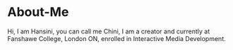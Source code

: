 # About-Me
Hi, I am Hansini, you can call me Chini, I am a creator and currently at Fanshawe College, London ON, enrolled in Interactive Media Development.
